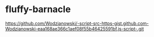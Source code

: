 # fluffy-barnacle
https://github.com/Wodzianowski/-script-src-https-gist.github.com-Wodzianowski-eaa168ae366c1aef08f55b46425591bf.js-script-.git
